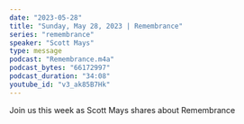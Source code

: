 ```yaml
---
date: "2023-05-28"
title: "Sunday, May 28, 2023 | Remembrance"
series: "remembrance"
speaker: "Scott Mays"
type: message
podcast: "Remembrance.m4a"
podcast_bytes: "66172997"
podcast_duration: "34:08"
youtube_id: "v3_ak85B7Hk"
---
```

Join us this week as Scott Mays shares about Remembrance
